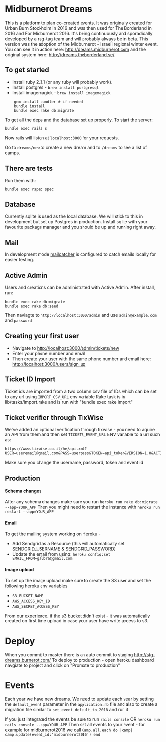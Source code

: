 # Midburnerot Dreams

This is a platform to plan co-created events. It was originally created for Urban Burn Stockholm in 2016 and was then used for The Borderland in 2016 and For Midburnerot 2016. It's being continuously and sporadically developed by a rag-tag team and will probably always be in beta. This version was the adoption of the Midburnerot - Israeli regional winter event. You can see it in action here: 
http://dreams.midburnerot.com
and the original system here:
http://dreams.theborderland.se/

## To get started

* Install ruby 2.3.1 (or any ruby will probably work).
* Install postgres - `brew install postgresql`
* Install imagemagick - `brew install imagemagick`
```
    gem install bundler # if needed
    bundle install
    bundle exec rake db:migrate
```
To get all the deps and the database set up properly. To start the server:

    bundle exec rails s

Now rails will listen at `localhost:3000` for your requests.

Go to `dreams/new` to create a new dream and to `/dreams` to see a list of camps.

## There are tests

Run them with:

    bundle exec rspec spec

## Database

Currently sqlite is used as the local database. We will stick to this in development but set up
Postgres in production. Install sqlite with your favourite package manager and you should
be up and running right away.

## Mail

In development mode [mailcatcher](http://mailcatcher.me/) is configured to catch emails
locally for easier testing.

## Active Admin
Users and creations can be administrated with Active Admin. 
After install, run:
```
bundle exec rake db:migrate
bundle exec rake db:seed
```
Then naviagte to `http://localhost:3000/admin`
and use `admin@example.com` and `password`

## Creating your first user
* Navigate to [http://localhost:3000/admin/tickets/new](http://localhost:3000/admin/tickets/new)
* Enter your phone number and email
* Then create your user with the same phone number and email here: [http://localhost:3000/users/sign_up](http://localhost:3000/users/sign_up)

## Ticket ID Import

Ticket ids are imported from a two column csv file of IDs which can be set to any url using `IMPORT_CSV_URL` env variable
Rake task is in lib/tasks/import.rake and is run with "bundle exec rake import"

## Ticket verifier through TixWise

We've added an optional verification through tixwise - you need to aquire an API from them and then set `TICKETS_EVENT_URL` ENV variable to a url such as:
```
https://www.tixwise.co.il/he/api.xml?USER=useremail@gmail.com&PASS=userpass&TOKEN=api_token&VERSION=1.0&ACTION=event_listPurchases&id=event_id
```
Make sure you change the username, password, token and event id

## Production

#### Schema changes
After any schema changes make sure you run
`heroku run rake db:migrate --app=YOUR_APP`
Then you might need to restart the instance with
`heroku run restart --app=YOUR_APP`

#### Email
To get the mailing system working on Heroku -
* Add Sendgrid as a Resource (this will automatically set SENDGRID_USERNAME & SENDGRID_PASSWORD)
* Update the email from using:
`heroku config:set EMAIL_FROM=galbra@gmail.com`

#### Image upload
To set up the image upload make sure to create the S3 user and set the following heroku env variables
* `S3_BUCKET_NAME`
* `AWS_ACCESS_KEY_ID`
* `AWS_SECRET_ACCESS_KEY`

From our experience, if the s3 bucket didn't exist - it was automatically created on first time upload in case your user have write access to s3.

# Deploy
When you commit to master there is an auto commit to staging http://stg-dreams.burnerot.com/
To deploy to production - open heroku dashboard navgiate to project and click on "Promote to production"

# Events
Each year we have new dreams.
We need to update each year by setting the `default_event` parameter in the `application.rb` file
and also to create a migration file similar to `set_event_default_to_2018` and run it

If you just integrated the events be sure to run
`rails console`
OR
`heroku run rails console --app=YOUR_APP`
Then set all events to your event - for example for midburnerot2016 we call
`Camp.all.each do |camp| camp.update(event_id:'midburnerot2016') end`
